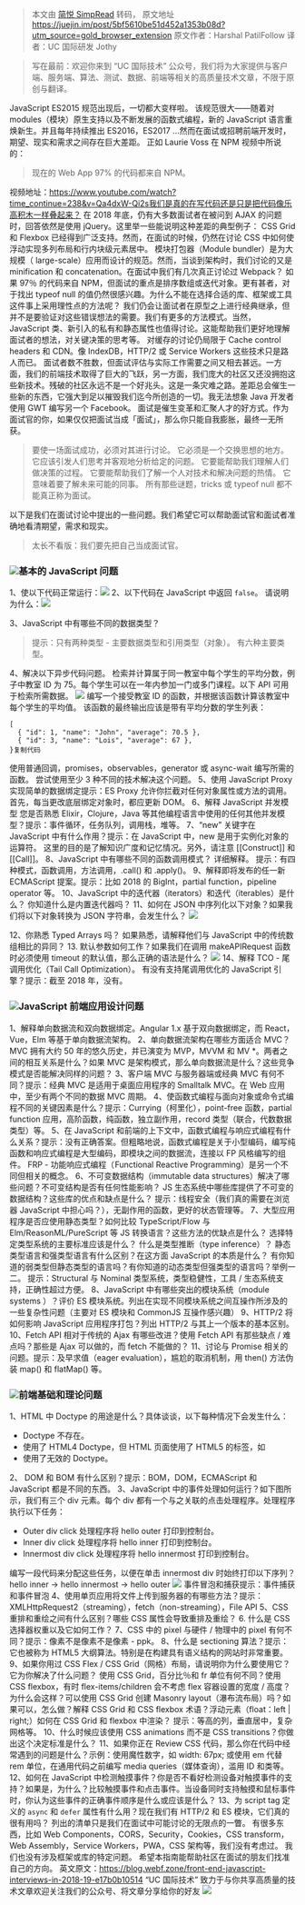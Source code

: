 > 本文由 [简悦 SimpRead](http://ksria.com/simpread/) 转码， 原文地址 https://juejin.im/post/5bf5610be51d452a1353b08d?utm_source=gold_browser_extension 原文作者：Harshal PatilFollow 译者：UC 国际研发 Jothy

> 写在最前：欢迎你来到 “UC 国际技术” 公众号，我们将为大家提供与客户端、服务端、算法、测试、数据、前端等相关的高质量技术文章，不限于原创与翻译。

JavaScript ES2015 规范出现后，一切都大变样啦。 该规范很大——随着对 modules（模块）原生支持以及不断发展的函数式编程，新的 JavaScript 语言重焕新生。并且每年持续推出 ES2016，ES2017 ...然而在面试或招聘前端开发时，期望、现实和需求之间存在巨大差距。 正如 Laurie Voss 在 NPM 视频中所说的：

> 现在的 Web App 97% 的代码都来自 NPM。

视频地址：https://www.youtube.com/watch?time_continue=238&v=Qa4dxW-Qi2s我们是真的在写代码还是只是把代码像乐高积木一样叠起来？
在 2018 年底，仍有大多数面试者在被问到 AJAX 的问题时，回答依然是使用 jQuery。这里举一些能说明这种差距的典型例子：
CSS Grid 和 Flexbox 已经得到广泛支持。然而，在面试的时候，仍然在讨论 CSS 中如何使浮动实现多列布局和行内块级元素居中。
模块打包器（Module bundler）是为大规模（ large-scale）应用而设计的规范。然而，当谈到架构时，我们讨论的又是 minification 和 concatenation。在面试中我们有几次真正讨论过 Webpack？
如果 97％ 的代码来自 NPM，但面试的重点是排序数组或迭代对象。更有甚者，对于找出 typeof null 的值仍然很感兴趣。为什么不能在选择合适的库、框架或工具这件事上采用理性点的方法呢？
我们仍会让面试者在原型之上进行经典继承，但并不是要验证对这些错误想法的需要。我们有更多的方法模式。当然，JavaScript 类、新引入的私有和静态属性也值得讨论。这能帮助我们更好地理解面试者的想法，对关键决策的思考等。
对缓存的讨论仍局限于 Cache control headers 和 CDN。像 IndexDB，HTTP/2 或 Service Workers 这些技术只是路人而已。
面试者数不胜数，但面试评估与实际工作需要之间又相去甚远。一方面，我们的前端技术取得了巨大的飞跃，另一方面，我们庞大的社区又还没拥抱这些新技术。残破的社区永远不是一个好兆头。这是一条灾难之路。差距总会催生一些新的东西，它强大到足以摧毁我们迄今所创造的一切。我无法想象 Java 开发者使用 GWT 编写另一个 Facebook。
面试是催生变革和汇聚人才的好方式。作为面试官的你，如果仅仅把面试当成「面试」，那么你只能自我膨胀，最终一无所获。

> 要使一场面试成功，必须对其进行讨论。 它必须是一个交换思想的地方。 它应该引发人们思考并客观地分析给定的问题。 它要能帮助我们理解人们做决策的过程。 它要能帮助我们了解一个人对技术和解决问题的热情。 它意味着要了解未来可能的同事。 所有那些谜题，tricks 或 typeof null 都不能真正称为面试。

以下是我们在面试讨论中提出的一些问题。我们希望它可以帮助面试官和面试者准确地看清期望，需求和现实。

> 太长不看版：我们要先把自己当成面试官。

### ![](https://user-gold-cdn.xitu.io/2018/11/21/167368308fb56bf5?imageView2/0/w/1280/h/960/format/webp/ignore-error/1)基本的 JavaScript 问题

1、使以下代码正常运行：![](https://user-gold-cdn.xitu.io/2018/11/21/167368308fa4cf2c?imageView2/0/w/1280/h/960/format/webp/ignore-error/1)
2、以下代码在 JavaScript 中返回 `false`。 请说明为什么：![](https://user-gold-cdn.xitu.io/2018/11/21/167368308fa8a65c?imageView2/0/w/1280/h/960/format/webp/ignore-error/1)

3、JavaScript 中有哪些不同的数据类型？

> 提示：只有两种类型 - 主要数据类型和引用类型（对象）。 有六种主要类型。

4、解决以下异步代码问题。 检索并计算属于同一教室中每个学生的平均分数，例子中教室 ID 为 75。每个学生可以在一年内参加一门或多门课程。以下 API 可用于检索所需数据。
![](https://user-gold-cdn.xitu.io/2018/11/21/167368308fc8c4f2?imageView2/0/w/1280/h/960/format/webp/ignore-error/1)
编写一个接受教室 ID 的函数，并根据该函数计算该教室中每个学生的平均值。 该函数的最终输出应该是带有平均分数的学生列表：

```
[
  { "id": 1, "name": "John", "average": 70.5 },
  { "id": 3, "name": "Lois", "average": 67 },
}复制代码
```

使用普通回调，promises，observables，generator 或 async-wait 编写所需的函数。 尝试使用至少 3 种不同的技术解决这个问题。
5、使用 JavaScript Proxy 实现简单的数据绑定提示：ES Proxy 允许你拦截对任何对象属性或方法的调用。 首先，每当更改底层绑定对象时，都应更新 DOM。
6、解释 JavaScript 并发模型 您是否熟悉 Elixir，Clojure，Java 等其他编程语言中使用的任何其他并发模型？提示：事件循环，任务队列，调用栈，堆等。
7、“new” 关键字在 JavaScript 中有什么作用？提示：在 JavaScript 中，new 是用于实例化对象的运算符。 这里的目的是了解知识广度和记忆情况。另外，请注意 [[Construct]] 和 [[Call]]。
8、JavaScript 中有哪些不同的函数调用模式？ 详细解释。 提示：有四种模式，函数调用，方法调用，.call() 和 .apply()。
9、解释即将发布的任一新 ECMAScript 提案。提示：比如 2018 的 BigInt，partial function，pipeline operator 等。
10、JavaScript 中的迭代器（iterators）和迭代（iterables）是什么？ 你知道什么是内置迭代器吗？
11、如何在 JSON 中序列化以下对象？如果我们将以下对象转换为 JSON 字符串，会发生什么？
![](https://user-gold-cdn.xitu.io/2018/11/21/167368309277407e?imageView2/0/w/1280/h/960/format/webp/ignore-error/1)

12、你熟悉 Typed Arrays 吗？ 如果熟悉，请解释他们与 JavaScript 中的传统数组相比的异同？
13\. 默认参数如何工作？如果我们在调用 makeAPIRequest 函数时必须使用 timeout 的默认值，那么正确的语法是什么？
![](https://user-gold-cdn.xitu.io/2018/11/21/167368309190726f?imageView2/0/w/1280/h/960/format/webp/ignore-error/1)
14、解释 TCO - 尾调用优化（Tail Call Optimization）。 有没有支持尾调用优化的 JavaScript 引擎？提示：截至 2018 年，没有。

### ![](https://user-gold-cdn.xitu.io/2018/11/21/167368308fb56bf5?imageView2/0/w/1280/h/960/format/webp/ignore-error/1)JavaScript 前端应用设计问题

1、解释单向数据流和双向数据绑定。Angular 1.x 基于双向数据绑定，而 React，Vue，Elm 等基于单向数据流架构。
2、单向数据流架构在哪些方面适合 MVC？MVC 拥有大约 50 年的悠久历史，并已演变为 MVP，MVVM 和 MV *。两者之间的相互关系是什么？如果 MVC 是架构模式，那么单向数据流是什么？这些竞争模式是否能解决同样的问题？
3、客户端 MVC 与服务器端或经典 MVC 有何不同？提示：经典 MVC 是适用于桌面应用程序的 Smalltalk MVC。在 Web 应用中，至少有两个不同的数据 MVC 周期。
4、使函数式编程与面向对象或命令式编程不同的关键因素是什么？提示：Currying（柯里化），point-free 函数，partial function 应用，高阶函数，纯函数，独立副作用，record 类型（联合，代数数据类型）等。
5、在 JavaScript 和前端的上下文中，函数式编程与响应式编程有什么关系？提示：没有正确答案。但粗略地说，函数式编程是关于小型编码，编写纯函数和响应式编程是大型编码，即模块之间的数据流，连接以 FP 风格编写的组件。 FRP - 功能响应式编程（ Functional Reactive Programming）是另一个不同但相关的概念。
6、不可变数据结构（immutable data structures）解决了哪些问题？不可变结构是否有任何性能影响？ JS 生态系统中哪些库提供了不可变的数据结构？这些库的优点和缺点是什么？
提示：线程安全（我们真的需要在浏览器 JavaScript 中担心吗？），无副作用的函数，更好的状态管理等。
7、大型应用程序是否应使用静态类型？如何比较 TypeScript/Flow 与 Elm/ReasonML/PureScript 等 JS 转换语言？这些方法的优缺点是什么？
选择特定类型系统的主要标准应该是什么？
什么是类型推断（type inference）？
静态类型语言和强类型语言有什么区别？在这方面 JavaScript 的本质是什么？
有你知道的弱类型但静态类型的语言吗？有你知道的动态类型但强类型的语言吗？举例一二。
提示：Structural 与 Nominal 类型系统，类型稳健性，工具 / 生态系统支持，正确性超过方便。
8、JavaScript 中有哪些突出的模块系统（module systems ）？评价 ES 模块系统。列出在实现不同模块系统之间互操作所涉及的一些复杂性问题（主要对 ES 模块和 CommonJS 互操作感兴趣）
9、HTTP/2 将如何影响 JavaScript 应用程序打包？列出 HTTP/2 与其上一个版本的基本区别。
10、Fetch API 相对于传统的 Ajax 有哪些改进？使用 Fetch API 有那些缺点 / 难点吗？那些是 Ajax 可以做的，而 fetch 不能做的？
11、讨论与 Promise 相关的问题。提示：及早求值（eager evaluation），尴尬的取消机制，用 then() 方法伪装 map() 和 flatMap() 等。

### ![](https://user-gold-cdn.xitu.io/2018/11/21/16736830e12248a6?imageView2/0/w/1280/h/960/format/webp/ignore-error/1)前端基础和理论问题

1、HTML 中 Doctype 的用途是什么？具体谈谈，以下每种情况下会发生什么：

*   Doctype 不存在。
*   使用了 HTML4 Doctype，但 HTML 页面使用了 HTML5 的标签，如 <audio> 或 <video>。它会导致任何错误吗？
*   使用了无效的 Doctype。

2、 DOM 和 BOM 有什么区别？提示：BOM，DOM，ECMAScript 和 JavaScript 都是不同的东西。
3、JavaScript 中的事件处理如何运行？如下图所示，我们有三个 div 元素。每个 div 都有一个与之关联的点击处理程序。处理程序执行以下任务：

*   Outer div click 处理程序将 hello outer 打印到控制台。
*   Inner div click 处理程序将 hello inner 打印到控制台。
*   Innermost div click 处理程序将 hello innermost 打印到控制台。

编写一段代码来分配这些任务，以便在单击 innermost div 时始终打印以下序列？
hello inner → hello innermost → hello outer
![](https://user-gold-cdn.xitu.io/2018/11/21/16736830e3364037?imageView2/0/w/1280/h/960/format/webp/ignore-error/1)
事件冒泡和捕获提示：事件捕获和事件冒泡
4、使用单页应用将文件上传到服务器的有哪些方法？提示：XMLHttpRequest2（streaming），fetch（non-streaming），File API
5、CSS 重排和重绘之间有什么区别？哪些 CSS 属性会导致重排及重绘？
6\. 什么是 CSS 选择器权重以及它如何工作？
7、CSS 中的 pixel 与硬件 / 物理中的 pixel 有何不同？提示：像素不是像素不是像素 - ppk。
8、什么是 sectioning 算法？提示：它也被称为 HTML5 大纲算法。特别是在构建具有语义结构的网站时非常重要。
9、如果你用过 CSS Flex / CSS Grid（网格）布局，请说明你为什么要使用它？它为你解决了什么问题？
使用 CSS Grid，百分比％和 fr 单位有何不同？使用 CSS flexbox，有时 flex-items/children 会不考虑 flex 容器设置的宽度 / 高度？为什么会这样？可以使用 CSS Grid 创建 Masonry layout（瀑布流布局）吗？如果可以，怎么做？解释 CSS Grid 和 CSS flexbox 术语？浮动元素（float：left | right;）如何在 CSS Grid 和 flexbox 中渲染？
提示：等高的列，垂直居中，复杂网格等。
10、什么时候应该使用 CSS animations 而不是 CSS transitions？你做出这个决定标准是什么？
11、如果你正在 Review CSS 代码，那么你在代码中经常遇到的问题是什么？示例：使用魔性数字，如 width: 67px; 或使用 em 代替 rem 单位，在通用代码之前编写 media queries（媒体查询），滥用 ID 和类等。
12、如何在 JavaScript 中检测触摸事件？你是否不看好检测设备对触摸事件的支持？如果是，为什么？比较触摸事件和点击事件。当设备同时支持触摸和鼠标事件时，你认为这些事件的正确事件顺序是什么或应该是什么？
13、为 script tag 定义的 `async` 和 `defer` 属性有什么用？现在我们有 HTTP/2 和 ES 模块，它们真的很有用吗？
列出的清单只是我们在面试中可能讨论的无限点的一瞥。 有很多东西，比如 Web Components，CORS，Security，Cookies，CSS transform，Web Assembly，Service Workers，PWA，CSS 架构等，我们没有考虑过。 我们也没有涉及框架或库的特定问题。
希望本指南能帮助社区在面试的朋友们找准自己的方向。
英文原文：https://blog.webf.zone/front-end-javascript-interviews-in-2018-19-e17b0b10514
“UC 国际技术” 致力于与你共享高质量的技术文章欢迎关注我们的公众号、将文章分享给你的好友
![](https://user-gold-cdn.xitu.io/2018/11/21/16736840cecd7bc3?imageView2/0/w/1280/h/960/format/webp/ignore-error/1)